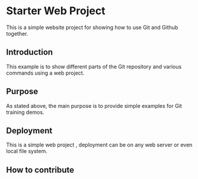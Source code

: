 # Starter Web Project

This is a simple website project for showing how to use Git and Github together.

## Introduction

This example is to show different parts of the Git repository and various commands using a web project.

##  Purpose

As stated above, the main purpose is to provide simple examples for Git training demos.

## Deployment

This is a simple web project , deployment can be on any web server or even local file system.

## How to contribute